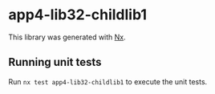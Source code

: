 # app4-lib32-childlib1

This library was generated with [Nx](https://nx.dev).

## Running unit tests

Run `nx test app4-lib32-childlib1` to execute the unit tests.
